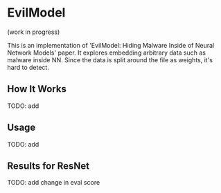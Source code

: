 # EvilModel

(work in progress)

This is an implementation of 'EvilModel: Hiding Malware Inside of Neural Network Models' paper. It explores embedding arbitrary data such as malware inside NN. Since the data is split around the file as weights, it's hard to detect.

## How It Works
TODO: add

## Usage
TODO: add

## Results for ResNet
TODO: add change in eval score